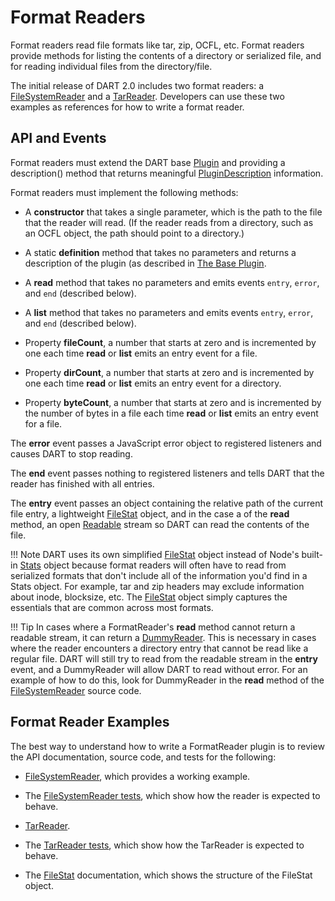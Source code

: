 # Format Readers

Format readers read file formats like tar, zip, OCFL, etc. Format readers provide methods for listing the contents of a directory or serialized file, and for reading individual files from the directory/file.

The initial release of DART 2.0 includes two format readers: a [FileSystemReader](https://aptrust.github.io/dart/FileSystemReader.html) and a [TarReader](https://aptrust.github.io/dart/TarReader.html). Developers can use these two examples as references for how to write a format reader.

## API and Events

Format readers must extend the DART base [Plugin](https://aptrust.github.io/dart/Plugin.html) and providing a description() method that returns meaningful [PluginDescription](https://aptrust.github.io/dart/global.html#PluginDefinition) information.

Format readers must implement the following methods:

* A __constructor__ that takes a single parameter, which is the path to the file that the reader will read. (If the reader reads from a directory, such as an OCFL object, the path should point to a directory.)

* A static __definition__ method that takes no parameters and returns a description of the plugin (as described in [The Base Plugin](index.md/#the-base-plugin).

* A __read__ method that takes no parameters and emits events `entry`, `error`, and `end` (described below).

* A __list__ method that takes no parameters and emits events `entry`, `error`, and `end` (described below).

* Property __fileCount__, a number that starts at zero and is incremented by one each time __read__ or __list__ emits an entry event for a file.

* Property __dirCount__, a number that starts at zero and is incremented by one each time __read__ or __list__ emits an entry event for a directory.

* Property __byteCount__, a number that starts at zero and is incremented by the number of bytes in a file each time __read__ or __list__ emits an entry event for a file.

The __error__ event passes a JavaScript error object to registered listeners and causes DART to stop reading.

The __end__ event passes nothing to registered listeners and tells DART that the reader has finished with all entries.

The __entry__ event passes an object containing the relative path of the current file entry, a lightweight [FileStat](https://aptrust.github.io/dart/FileStat.html) object, and in the case a of the __read__ method, an open [Readable](https://nodejs.org/api/stream.html#stream_class_stream_readable) stream so DART can read the contents of the file.

!!! Note
    DART uses its own simplified [FileStat](https://aptrust.github.io/dart/FileStat.html) object instead of Node's built-in [Stats](https://nodejs.org/api/fs.html#fs_class_fs_stats) object because format readers will often have to read from serialized formats that don't include all of the information you'd find in a Stats object. For example, tar and zip headers may exclude information about inode, blocksize, etc.  The [FileStat](https://aptrust.github.io/dart/FileStat.html) object simply captures the essentials that are common across most formats.

!!! Tip
    In cases where a FormatReader's __read__ method cannot return a readable stream, it can return a [DummyReader](https://aptrust.github.io/dart/DummyReader.html). This is necessary in cases where the reader encounters a directory entry that cannot be read like a regular file. DART will still try to read from the readable stream in the __entry__ event, and a DummyReader will allow DART to read without error. For an example of how to do this, look for DummyReader in the __read__ method of the [FileSystemReader](https://github.com/APTrust/dart/blob/master/plugins/formats/read/file_system_reader.js) source code.

## Format Reader Examples

The best way to understand how to write a FormatReader plugin is to review the API documentation, source code, and tests for the following:

* [FileSystemReader](https://aptrust.github.io/dart/FileSystemReader.html), which provides a working example.

* The [FileSystemReader tests](https://github.com/APTrust/dart/blob/master/plugins/formats/read/file_system_reader.test.js), which show how the reader is expected to behave.

* [TarReader](https://aptrust.github.io/dart/TarReader.html).

* The [TarReader tests](https://github.com/APTrust/dart/blob/master/plugins/formats/read/tar_reader.test.js), which show how the TarReader is expected to behave.

* The [FileStat](https://aptrust.github.io/dart/FileStat.html) documentation, which shows the structure of the FileStat object.
